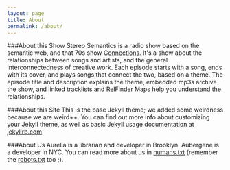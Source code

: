 ```yaml
---
layout: page
title: About
permalink: /about/
---
```

###About this Show
Stereo Semantics is a radio show based on the semantic web, and that 70s show [Connections](https://en.wikipedia.org/wiki/Connections_(TV_series)). It\'s a show about the relationships between songs and artists, and the general interconnectedness of creative work. Each episode starts with a song, ends with its cover, and plays songs that connect the two, based on a theme. The episode title and description explains the theme, embedded mp3s archive the show, and linked tracklists and RelFinder Maps help you understand the relationships.

###About this Site
This is the base Jekyll theme; we added some weirdness because we are weird++. You can find out more info about customizing your Jekyll theme, as well as basic Jekyll usage documentation at [jekyllrb.com](http://jekyllrb.com/)

###About Us
Aurelia is a librarian and developer in Brooklyn. Aubergene is a developer in NYC. You can read more about us in [humans.txt](www.stereosemantics.com/humans.txt) (remember the [robots.txt](www.stereosemantics.com/robots.txt) too ;).


